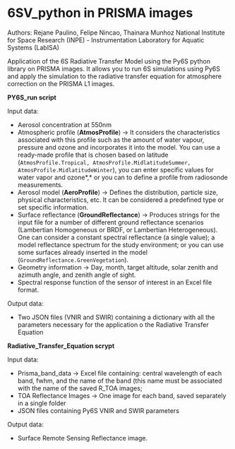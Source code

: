 # 6SV_python in PRISMA images
Authors: Rejane Paulino, Felipe Nincao, Thainara Munhoz
National Institute for Space Research (INPE) - Instrumentation Laboratory for Aquatic Systems (LabISA)

Application of the 6S Radiative Transfer Model using the Py6S python library on PRISMA images. It allows you to run 6S simulations using Py6S and apply the simulation to the radiative transfer equation for atmosphere correction on the PRISMA L1 images.

**PY6S_run script**

Input data:
  - Aerosol concentration at 550nm
  - Atmospheric profile (**AtmosProfile**) → It considers the characteristics associated with this profile such as the amount of water vapour, pressure and ozone and incorporates it into the model. You can use a ready-made profile that is chosen based on latitude (`AtmosProfile.Tropical, AtmosProfile.MidlatitudeSummer, AtmosProfile.MidlatitudeWinter`), you can enter specific values ​​for water vapor and ozone*,* or you can to define a profile from radiosonde measurements.
  - Aerosol model (**AeroProfile**) → Defines the distribution, particle size, physical characteristics, etc. It can be considered a predefined type or set specific information.
  - Surface reflectance (**GroundReflectance**) → Produces strings for the input file for a number of different ground reflectance scenarios (Lambertian Homogeneous or BRDF, or Lambertian Heterogeneous). One can consider a constant spectral reflectance (a single value); a model reflectance spectrum for the study environment; or you can use some surfaces already inserted in the model (`GroundReflectance.GreenVegetation`).
  - Geometry information → Day, month, target altitude, solar zenith and azimuth angle, and zenith angle of sight.
  - Spectral response function of the sensor of interest in an Excel file format.
  
Output data:
  - Two JSON files (VNIR and SWIR) containing a dictionary with all the parameters necessary for the application o the Radiative Transfer Equation
  
**Radiative_Transfer_Equation scrypt**

Input data:
   - Prisma_band_data → Excel file containing: central wavelength of each band, fwhm, and the name of the band (this name must be associated with the name of the saved R_TOA images;
  - TOA Reflectance Images → One image for each band, saved separately in a single folder
  - JSON files containing Py6S VNIR and SWIR parameters
  
Output data:
  - Surface Remote Sensing Reflectance image.
